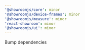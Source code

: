 ```yaml
---
'@showroomjs/core': minor
'@showroomjs/device-frames': minor
'@showroomjs/measure': minor
'react-showroom': minor
'@showroomjs/ui': minor
---
```


Bump dependencies

